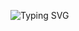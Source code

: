 <img src="https://readme-typing-svg.demolab.com?font=Fira+Code&duration=1000&pause=1000&color=067300&width=435&lines=Destoyer+from+his+Country;When+you+are+bitch;You+see+me+living+life;You+enitrely+want+to+be+like+that" alt="Typing SVG" /></a>
